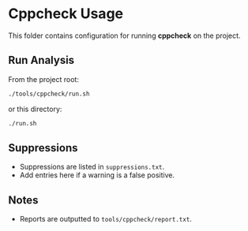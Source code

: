 # Cppcheck Usage

This folder contains configuration for running **cppcheck** on the project.

## Run Analysis
From the project root:
```bash
./tools/cppcheck/run.sh
```
or this directory:
```bash
./run.sh
```

## Suppressions
- Suppressions are listed in `suppressions.txt`.
- Add entries here if a warning is a false positive.

## Notes
- Reports are outputted to `tools/cppcheck/report.txt`.
